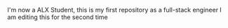 I'm now a ALX Student, this is my first repository as a full-stack engineer I am editing this for the second time
